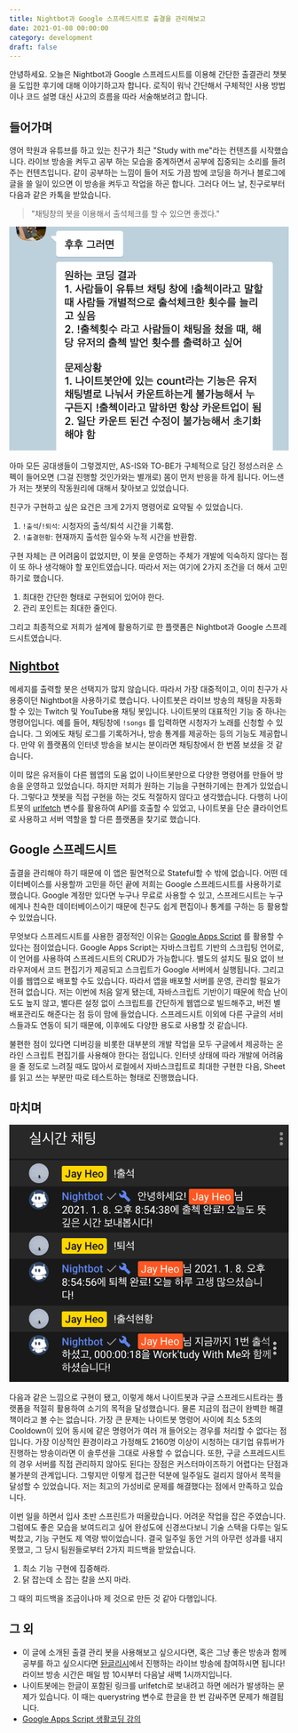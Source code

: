 ```yaml
---
title: Nightbot과 Google 스프레드시트로 출결을 관리해보고
date: 2021-01-08 00:00:00
category: development
draft: false
---
```


안녕하세요. 오늘은 Nightbot과 Google 스프레드시트를 이용해 간단한 출결관리 챗봇을 도입한 후기에 대해 이야기하고자 합니다. 로직이 워낙 간단해서 구체적인 사용 방법이나 코드 설명 대신 사고의 흐름을 따라 서술해보려고 합니다.

## 들어가며

영어 학원과 유튜브를 하고 있는 친구가 최근 "Study with me"라는 컨텐츠를 시작했습니다. 라이브 방송을 켜두고 공부 하는 모습을 중계하면서 공부에 집중되는 소리를 들려주는 컨텐츠입니다. 같이 공부하는 느낌이 들어 저도 가끔 밤에 코딩을 하거나 블로그에 글을 쓸 일이 있으면 이 방송을 켜두고 작업을 하곤 합니다. 그러다 어느 날, 친구로부터 다음과 같은 카톡을 받았습니다.

> "채팅창의 봇을 이용해서 출석체크를 할 수 있으면 좋겠다."

![](./images/chatbot-1.png)

아마 모든 공대생들이 그렇겠지만, AS-IS와 TO-BE가 구체적으로 담긴 정성스러운 스펙이 들어오면 (그걸 진행할 것인가와는 별개로) 몸이 먼저 반응을 하게 됩니다. 어느샌가 저는 챗봇의 작동원리에 대해서 찾아보고 있었습니다.

친구가 구현하고 싶은 요건은 크게 2가지 명령어로 요약될 수 있었습니다.

1. `!출석`/`!퇴석`: 시청자의 출석/퇴석 시간을 기록함.
2. `!출결현황`: 현재까지 출석한 일수와 누적 시간을 반환함.

구현 자체는 큰 어려움이 없었지만, 이 봇을 운영하는 주체가 개발에 익숙하지 않다는 점이 또 하나 생각해야 할 포인트였습니다. 따라서 저는 여기에 2가지 조건을 더 해서 고민하기로 했습니다.

1. 최대한 간단한 형태로 구현되어 있어야 한다.
2. 관리 포인트는 최대한 줄인다.

그리고 최종적으로 저희가 설계에 활용하기로 한 플랫폼은 Nightbot과 Google 스프레드시트였습니다.

## [Nightbot](https://nightbot.tv/)

메세지를 출력할 봇은 선택지가 많지 않습니다. 따라서 가장 대중적이고, 이미 친구가 사용중이던 Nightbot을 사용하기로 했습니다. 나이트봇은 라이브 방송의 채팅을 자동화 할 수 있는 Twitch 및 YouTube용 채팅 봇입니다. 나이트봇의 대표적인 기능 중 하나는 명령어입니다. 예를 들어, 채팅창에 `!songs` 를 입력하면 시청자가 노래를 신청할 수 있습니다. 그 외에도 채팅 로그를 기록하거나, 방송 통계를 제공하는 등의 기능도 제공합니다. 만약 위 플랫폼의 인터넷 방송을 보시는 분이라면 채팅창에서 한 번쯤 보셨을 것 같습니다.

이미 많은 유저들이 다른 웹앱의 도움 없이 나이트봇만으로 다양한 명령어를 만들어 방송을 운영하고 있었습니다. 하지만 저희가 원하는 기능을 구현하기에는 한계가 있었습니다. 그렇다고 챗봇을 직접 구현을 하는 것도 적절하지 않다고 생각했습니다. 다행히 나이트봇의 [urlfetch](https://docs.nightbot.tv/variables/urlfetch) 변수를 활용하여 API를 호출할 수 있었고, 나이트봇을 단순 클라이언트로 사용하고 서버 역할을 할 다른 플랫폼을 찾기로 했습니다.

## Google 스프레드시트

출결을 관리해야 하기 때문에 이 앱은 필연적으로 Stateful할 수 밖에 없습니다. 어떤 데이터베이스를 사용할까 고민을 하던 끝에 저희는 Google 스프레드시트를 사용하기로 했습니다. Google 계정만 있다면 누구나 무료로 사용할 수 있고, 스프레드시트는 누구에게나 친숙한 데이터베이스이기 때문에 친구도 쉽게 편집이나 통계를 구하는 등 활용할 수 있었습니다.

무엇보다 스프레드시트를 사용한 결정적인 이유는 [Google Apps Script](https://developers.google.com/apps-script) 를 활용할 수 있다는 점이었습니다. Google Apps Script는 자바스크립트 기반의 스크립팅 언어로, 이 언어를 사용하여 스프레드시트의 CRUD가 가능합니다. 별도의 설치도 필요 없이 브라우저에서 코드 편집기가 제공되고 스크립트가 Google 서버에서 실행됩니다. 그리고 이를 웹앱으로 배포할 수도 있습니다. 따라서 앱을 배포할 서버를 운영, 관리할 필요가 전혀 없습니다. 저는 이번에 처음 알게 됐는데, 자바스크립트 기반이기 때문에 학습 난이도도 높지 않고, 별다른 설정 없이 스크립트를 간단하게 웹앱으로 빌드해주고, 버전 별 배포관리도 해준다는 점 등이 맘에 들었습니다. 스프레드시트 이외에 다른 구글의 서비스들과도 연동이 되기 때문에, 이후에도 다양한 용도로 사용할 것 같습니다.

불편한 점이 있다면 디버깅을 비롯한 대부분의 개발 작업을 모두 구글에서 제공하는 온라인 스크립트 편집기를 사용해야 한다는 점입니다. 인터넷 상태에 따라 개발에 어려움을 줄 정도로 느려질 때도 많아서 로컬에서 자바스크립트로 최대한 구현한 다음, Sheet를 읽고 쓰는 부분만 따로 테스트하는 형태로 진행했습니다.

## 마치며

![](./images/chatbot-2.png)

다음과 같은 느낌으로 구현이 됐고, 이렇게 해서 나이트봇과 구글 스프레드시트라는 플랫폼을 적절히 활용하여 소기의 목적을 달성했습니다. 물론 지금의 접근이 완벽한 해결책이라고 볼 수는 없습니다. 가장 큰 문제는 나이트봇 명령어 사이에 최소 5초의 Cooldown이 있어 동시에 같은 명령어가 여러 개 들어오는 경우를 처리할 수 없다는 점입니다. 가장 이상적인 환경이라고 가정해도 2160명 이상이 시청하는 대기업 유튜버가 진행하는 방송이라면 이 솔루션을 그대로 사용할 수 없습니다. 또한, 구글 스프레드시트의 경우 서버를 직접 관리하지 않아도 된다는 장점은 커스터마이즈하기 어렵다는 단점과 불가분의 관계입니다. 그렇지만 이렇게 접근한 덕분에 일주일도 걸리지 않아서 목적을 달성할 수 있었습니다. 저는 최고의 가성비로 문제를 해결했다는 점에서 만족하고 있습니다.

이번 일을 하면서 입사 초반 스프린트가 떠올랐습니다. 어려운 작업을 잡은 주였습니다. 그럼에도 좋은 모습을 보여드리고 싶어 완성도에 신경쓰다보니 기술 스택을 다루는 일도 벅찼고, 기능 구현도 제 역량 밖이었습니다. 결국 일주일 동안 거의 아무런 성과를 내지 못했고, 그 당시 팀원들로부터 2가지 피드백을 받았습니다.

1. 최소 기능 구현에 집중해라.
2. 닭 잡는데 소 잡는 칼을 쓰지 마라.

그 때의 피드백을 조금이나마 제 것으로 만든 것 같아 다행입니다.

## 그 외

- 이 글에 소개된 출결 관리 봇을 사용해보고 싶으시다면, 혹은 그냥 좋은 방송과 함께 공부를 하고 싶으시다면 [돤글리시](https://www.youtube.com/channel/UCoXq4zU8s-oMizH1w6vFQOw)에서 진행하는 라이브 방송에 참여하시면 됩니다! 라이브 방송 시간은 매일 밤 10시부터 다음날 새벽 1시까지입니다.
- 나이트봇에는 한글이 포함된 링크를 urlfetch로 보내려고 하면 에러가 발생하는 문제가 있습니다. 이 때는 querystring 변수로 한글을 한 번 감싸주면 문제가 해결됩니다.
- [Google Apps Script 생활코딩 강의](https://youtu.be/THly_FR7cWA)
